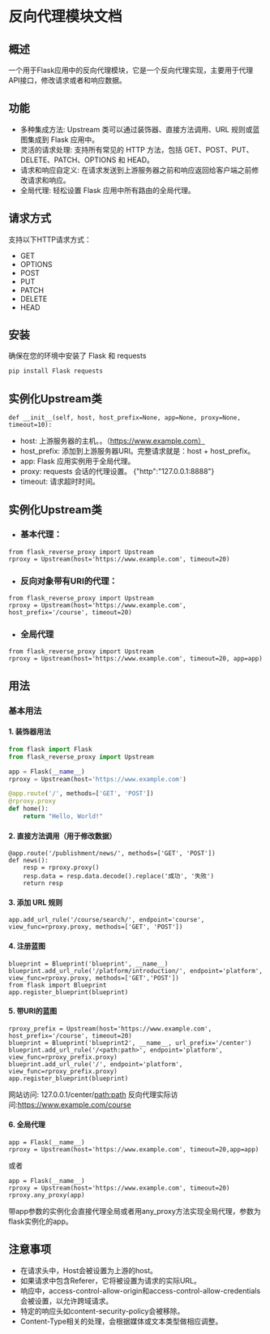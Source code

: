 # 反向代理模块文档

## 概述

一个用于Flask应用中的反向代理模块，它是一个反向代理实现，主要用于代理API接口，修改请求或者和响应数据。

## 功能

- 多种集成方法: Upstream 类可以通过装饰器、直接方法调用、URL 规则或蓝图集成到 Flask 应用中。
- 灵活的请求处理: 支持所有常见的 HTTP 方法，包括 GET、POST、PUT、DELETE、PATCH、OPTIONS 和 HEAD。
- 请求和响应自定义: 在请求发送到上游服务器之前和响应返回给客户端之前修改请求和响应。
- 全局代理: 轻松设置 Flask 应用中所有路由的全局代理。

## 请求方式

支持以下HTTP请求方式：

- GET
- OPTIONS
- POST
- PUT
- PATCH
- DELETE
- HEAD

## 安装

确保在您的环境中安装了 Flask 和 requests

```python
pip install Flask requests
```

## 实例化Upstream类

```
def __init__(self, host, host_prefix=None, app=None, proxy=None, timeout=10):
```

- host: 上游服务器的主机。。（https://www.example.com）
- host_prefix: 添加到上游服务器URI。完整请求就是：host + host_prefix。
- app:  Flask 应用实例用于全局代理。
- proxy:  requests 会话的代理设置。 {"http":"127.0.0.1:8888"}
- timeout: 请求超时时间。

## 实例化Upstream类

- ### 基本代理：

```
from flask_reverse_proxy import Upstream 
rproxy = Upstream(host='https://www.example.com', timeout=20)
```

- ### 反向对象带有URI的代理：

```
from flask_reverse_proxy import Upstream 
rproxy = Upstream(host='https://www.example.com', host_prefix='/course', timeout=20)

```

- ### 全局代理

```
from flask_reverse_proxy import Upstream 
rproxy = Upstream(host='https://www.example.com', timeout=20, app=app)
```

## 用法

### 基本用法

#### 1. 装饰器用法

```python
from flask import Flask
from flask_reverse_proxy import Upstream

app = Flask(__name__)
rproxy = Upstream(host='https://www.example.com')

@app.route('/', methods=['GET', 'POST'])
@rproxy.proxy
def home():
    return "Hello, World!"

```

#### 2. 直接方法调用（用于修改数据）

```
@app.route('/publishment/news/', methods=['GET', 'POST'])
def news():
    resp = rproxy.proxy()
    resp.data = resp.data.decode().replace('成功', '失败')
    return resp
```

#### 3. 添加 URL 规则

```
app.add_url_rule('/course/search/', endpoint='course', view_func=rproxy.proxy, methods=['GET', 'POST'])
```

#### 4. 注册蓝图

```
blueprint = Blueprint('blueprint', __name__)
blueprint.add_url_rule('/platform/introduction/', endpoint='platform', view_func=rproxy.proxy, methods=['GET','POST'])
from flask import Blueprint
app.register_blueprint(blueprint)

```

#### 5. 带URI的蓝图

```
rproxy_prefix = Upstream(host='https://www.example.com', host_prefix='/course', timeout=20)
blueprint = Blueprint('blueprint2', __name__, url_prefix='/center')
blueprint.add_url_rule('/<path:path>', endpoint='platform', view_func=rproxy_prefix.proxy)
blueprint.add_url_rule('/', endpoint='platform', view_func=rproxy_prefix.proxy)
app.register_blueprint(blueprint)
```

网站访问: 127.0.0.1/center/<path:path> 反向代理实际访问:https://www.example.com/course

#### 6. 全局代理

```
app = Flask(__name__)
rproxy = Upstream(host='https://www.example.com', timeout=20,app=app)
```

或者

```
app = Flask(__name__)
rproxy = Upstream(host='https://www.example.com', timeout=20)
rproxy.any_proxy(app)
```

带app参数的实例化会直接代理全局或者用any_proxy方法实现全局代理，参数为flask实例化的app。

## 注意事项

- 在请求头中，Host会被设置为上游的host。
- 如果请求中包含Referer，它将被设置为请求的实际URL。
- 响应中，access-control-allow-origin和access-control-allow-credentials会被设置，以允许跨域请求。
- 特定的响应头如content-security-policy会被移除。
- Content-Type相关的处理，会根据媒体或文本类型做相应调整。
